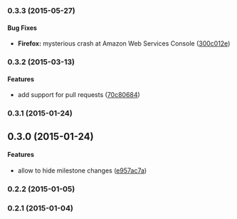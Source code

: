 <a name="0.3.3"></a>
### 0.3.3 (2015-05-27)


#### Bug Fixes

* **Firefox:** mysterious crash at Amazon Web Services Console ([300c012e](https://github.com/fczbkk/github-issues-extension/commit/300c012e5386dce0bcf14a9721897ca888522e8b))


<a name="0.3.2"></a>
### 0.3.2 (2015-03-13)


#### Features

* add support for pull requests ([70c80684](https://github.com/fczbkk/github-issues-extension/commit/70c806840b6c0366a53b0899ccd1da66ac75f20c))


<a name="0.3.1"></a>
### 0.3.1 (2015-01-24)


<a name="0.3.0"></a>
## 0.3.0 (2015-01-24)


#### Features

* allow to hide milestone changes ([e957ac7a](https://github.com/fczbkk/github-issues-extension/commit/e957ac7a11136a9315ae3c48953bdbe75a15908b))


<a name="0.2.2"></a>
### 0.2.2 (2015-01-05)


<a name="0.2.1"></a>
### 0.2.1 (2015-01-04)


